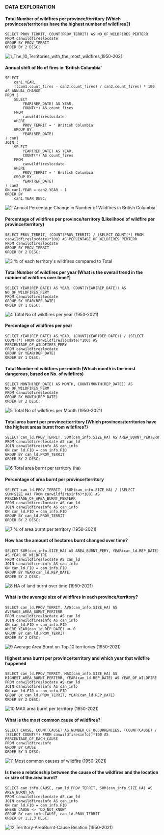 ### DATA EXPLORATION



#### Total Number of wildfires per province/territory (Which provinces/territories have the highest number of wildfires?)

```
SELECT PROV_TERRIT, COUNT(PROV_TERRIT) AS NO_OF_WILDFIRES_PERTERR
FROM canwildfireslocdate
GROUP BY PROV_TERRIT
ORDER BY 2 DESC;
```

![1_The_10_Territories_with_the_most_wildfires_1950-2021](https://user-images.githubusercontent.com/123563233/220195031-2b8e3ea7-fd95-4493-b204-42b0ff4aaafe.png)


#### Annual shift of No of fires in 'British Columbia'

```
SELECT 
    can1.YEAR, 
    ((can1.count_fires - can2.count_fires) / can2.count_fires) * 100 AS ANNUAL_CHANGE 
FROM (
    SELECT 
        YEAR(REP_DATE) AS YEAR, 
        COUNT(*) AS count_fires 
    FROM 
        canwildfireslocdate 
    WHERE 
        PROV_TERRIT = ' British Columbia' 
    GROUP BY 
        YEAR(REP_DATE) 
) can1
JOIN (
    SELECT 
        YEAR(REP_DATE) AS YEAR, 
        COUNT(*) AS count_fires 
    FROM 
        canwildfireslocdate 
    WHERE 
        PROV_TERRIT = ' British Columbia' 
    GROUP BY 
        YEAR(REP_DATE)
) can2 
ON can1.YEAR = can2.YEAR - 1
ORDER BY 
    can1.YEAR DESC;
```

![2  Annual Percentage Change in Number of Wildfires in British Columbia](https://user-images.githubusercontent.com/123563233/220195072-c4a7dfc8-d98b-4e94-9f5d-bdb12f6dbfe9.png)


#### Percentage of wildfires per province/territory (Likelihood of wildfire per province/territory)

```
SELECT PROV_TERRIT, (COUNT(PROV_TERRIT) / (SELECT COUNT(*) FROM canwildfireslocdate)*100) AS PERCENTAGE_OF_WILDFIRES_PERTERR
FROM canwildfireslocdate
GROUP BY PROV_TERRIT
ORDER BY 2 DESC;
```

![3  % of each territory's wildfires compared to Total](https://user-images.githubusercontent.com/123563233/220195115-4c27938c-7976-4b09-bdd2-b3f6d5e42e37.png)


#### Total Number of wildfires per year (What is the overall trend in the number of wildfires over time?)

```
SELECT YEAR(REP_DATE) AS YEAR, COUNT(YEAR(REP_DATE)) AS NO_OF_WILDFIRES_PERY
FROM canwildfireslocdate
GROUP BY YEAR(REP_DATE)
ORDER BY 1 DESC;
```

![4  Total No of wildfires per year (1950-2021)](https://user-images.githubusercontent.com/123563233/220195140-feb91914-2bb2-4c31-9926-b02332fc9aac.png)


#### Percentage of wildfires per year

```
SELECT YEAR(REP_DATE) AS YEAR, (COUNT(YEAR(REP_DATE)) / (SELECT COUNT(*) FROM canwildfireslocdate)*100) AS PERCENTAGE_OF_WILDFIRES_PERY
FROM canwildfireslocdate
GROUP BY YEAR(REP_DATE)
ORDER BY 1 DESC;
```

#### Total Number of wildfires per month (Which month is the most dangerous, based on No. of wildfires)

```
SELECT MONTH(REP_DATE) AS MONTH, COUNT(MONTH(REP_DATE)) AS NO_OF_WILDFIRES_PERM
FROM canwildfireslocdate
GROUP BY MONTH(REP_DATE)
ORDER BY 2 DESC;
```

![5  Total No of wildfires per Month (1950-2021)](https://user-images.githubusercontent.com/123563233/220195237-30e817fd-9dfa-4a74-8cc4-2b578d52c179.png)


#### Total area burnt per province/territory (Which provinces/territories have the highest areas burnt from wildfires?)

```
SELECT can_ld.PROV_TERRIT, SUM(can_info.SIZE_HA) AS AREA_BURNT_PERTERR
FROM canwildfireslocdate AS can_ld
JOIN canwildfiresinfo AS can_info
ON can_ld.FID = can_info.FID
GROUP BY can_ld.PROV_TERRIT
ORDER BY 2 DESC;
```

![6  Total area burnt per territory (ha)](https://user-images.githubusercontent.com/123563233/220194260-17f6a1b4-f953-41bd-9a56-d44081eccf61.png)


#### Percentage of area burnt per province/territory

```
SELECT can_ld.PROV_TERRIT, (SUM(can_info.SIZE_HA) / (SELECT SUM(SIZE_HA) FROM canwildfiresinfo)*100) AS PERCENTAGE_OF_AREA_BURNT_PERTERR
FROM canwildfireslocdate AS can_ld
JOIN canwildfiresinfo AS can_info
ON can_ld.FID = can_info.FID
GROUP BY can_ld.PROV_TERRIT
ORDER BY 2 DESC;
```

![7  % of area burnt per territory (1950-2021)](https://user-images.githubusercontent.com/123563233/220194493-a6d90c5a-9834-499a-8456-accaf07a2fd9.png)


#### How has the amount of hectares burnt changed over time?

```
SELECT SUM(can_info.SIZE_HA) AS AREA_BURNT_PERY, YEAR(can_ld.REP_DATE) AS YEAR_OF_WILDFIRE
FROM canwildfireslocdate AS can_ld
JOIN canwildfiresinfo AS can_info
ON can_ld.FID = can_info.FID
GROUP BY YEAR(can_ld.REP_DATE)
ORDER BY 2 DESC;
```

![8  HA of land burnt over time (1950-2021)](https://user-images.githubusercontent.com/123563233/220194622-8d2c5fa6-0a5b-43f7-83b6-01e793b05cae.png)


#### What is the average size of wildfires in each province/territory?

```
SELECT can_ld.PROV_TERRIT, AVG(can_info.SIZE_HA) AS AVERAGE_AREA_BURNT_PERTERR
FROM canwildfireslocdate AS can_ld
JOIN canwildfiresinfo AS can_info
ON can_ld.FID = can_info.FID
WHERE YEAR(can_ld.REP_DATE) <> 0
GROUP BY can_ld.PROV_TERRIT
ORDER BY 2 DESC;
```

![9  Average Area Burnt on Top 10 territories (1950-2021)](https://user-images.githubusercontent.com/123563233/220194686-c7a7d0ca-3d0e-45b7-b774-46a1414e7807.png)


#### Highest area burnt per province/territory and which year that wildfire happened

```
SELECT can_ld.PROV_TERRIT, MAX(can_info.SIZE_HA) AS HIGHEST_AREA_BURNT_PERTERR, YEAR(can_ld.REP_DATE) AS YEAR_OF_WILDFIRE
FROM canwildfireslocdate AS can_ld
JOIN canwildfiresinfo AS can_info
ON can_ld.FID = can_info.FID
GROUP BY can_ld.PROV_TERRIT, YEAR(can_ld.REP_DATE)
ORDER BY 2 DESC;
```

![10  MAX area burnt per territory (1950-2021)](https://user-images.githubusercontent.com/123563233/220194830-aa880f19-01ab-46b7-b1ce-e2a6bad4af5a.png)


#### What is the most common cause of wildfires?

```
SELECT CAUSE, COUNT(CAUSE) AS NUMBER_OF_OCCURRENCIES, (COUNT(CAUSE) / (SELECT COUNT(*) FROM canwildfiresinfo))*100 AS PERCENTAGE_OF_EACH_CAUSE
FROM canwildfiresinfo
GROUP BY CAUSE
ORDER BY 3 DESC;
```

![11  Most common causes of wildfire (1950-2021)](https://user-images.githubusercontent.com/123563233/220194889-bd290d40-2f8f-4de8-980b-c99cfeec3699.png)


#### Is there a relationship between the cause of the wildfires and the location or size of the area burnt?

```
SELECT can_info.CAUSE, can_ld.PROV_TERRIT, SUM(can_info.SIZE_HA) AS AREA_BURNT_HA
FROM canwildfireslocdate AS can_ld
JOIN canwildfiresinfo AS can_info
ON can_ld.FID = can_info.FID
WHERE CAUSE <> 'DO_NOT_KNOW'
GROUP BY can_info.CAUSE, can_ld.PROV_TERRIT
ORDER BY 1,2,3 DESC;
```

![12  Territory-AreaBurnt-Cause Relation (1950-2021)](https://user-images.githubusercontent.com/123563233/220194937-3bb7bde6-8117-4b17-882d-0c70dbff0a0c.png)



